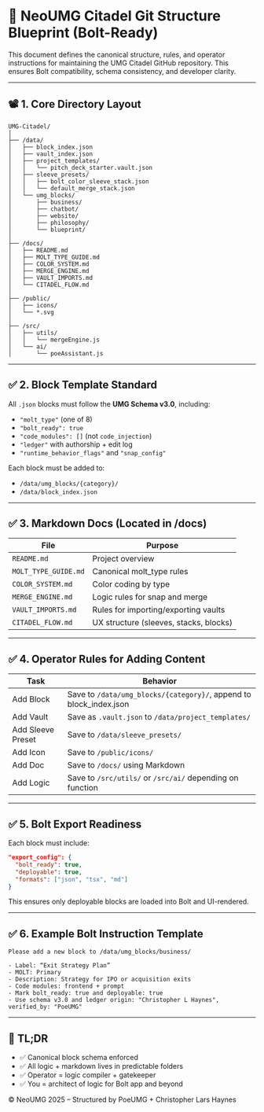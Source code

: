 # 📂 NeoUMG Citadel Git Structure Blueprint (Bolt-Ready)

This document defines the canonical structure, rules, and operator instructions for maintaining the UMG Citadel GitHub repository. This ensures Bolt compatibility, schema consistency, and developer clarity.

---

## 📽️ 1. Core Directory Layout

```
UMG-Citadel/
│
├── /data/
│   ├── block_index.json
│   ├── vault_index.json
│   ├── project_templates/
│   │   └── pitch_deck_starter.vault.json
│   ├── sleeve_presets/
│   │   ├── bolt_color_sleeve_stack.json
│   │   └── default_merge_stack.json
│   └── umg_blocks/
│       ├── business/
│       ├── chatbot/
│       ├── website/
│       ├── philosophy/
│       └── blueprint/
│
├── /docs/
│   ├── README.md
│   ├── MOLT_TYPE_GUIDE.md
│   ├── COLOR_SYSTEM.md
│   ├── MERGE_ENGINE.md
│   ├── VAULT_IMPORTS.md
│   └── CITADEL_FLOW.md
│
├── /public/
│   ├── icons/
│   └── *.svg
│
├── /src/
│   ├── utils/
│   │   └── mergeEngine.js
│   └── ai/
│       └── poeAssistant.js
```

---

## ✅ 2. Block Template Standard

All `.json` blocks must follow the **UMG Schema v3.0**, including:

- `"molt_type"` (one of 8)
- `"bolt_ready": true`
- `"code_modules": []` (not `code_injection`)
- `"ledger"` with authorship + edit log
- `"runtime_behavior_flags"` and `"snap_config"`

Each block must be added to:
- `/data/umg_blocks/{category}/`
- `/data/block_index.json`

---

## ✅ 3. Markdown Docs (Located in /docs)

| File | Purpose |
|------|---------|
| `README.md` | Project overview |
| `MOLT_TYPE_GUIDE.md` | Canonical molt_type rules |
| `COLOR_SYSTEM.md` | Color coding by type |
| `MERGE_ENGINE.md` | Logic rules for snap and merge |
| `VAULT_IMPORTS.md` | Rules for importing/exporting vaults |
| `CITADEL_FLOW.md` | UX structure (sleeves, stacks, blocks) |

---

## ✅ 4. Operator Rules for Adding Content

| Task | Behavior |
|------|----------|
| Add Block | Save to `/data/umg_blocks/{category}/`, append to block_index.json |
| Add Vault | Save as `.vault.json` to `/data/project_templates/` |
| Add Sleeve Preset | Save to `/data/sleeve_presets/` |
| Add Icon | Save to `/public/icons/` |
| Add Doc | Save to `/docs/` using Markdown |
| Add Logic | Save to `/src/utils/` or `/src/ai/` depending on function |

---

## ✅ 5. Bolt Export Readiness

Each block must include:

```json
"export_config": {
  "bolt_ready": true,
  "deployable": true,
  "formats": ["json", "tsx", "md"]
}
```

This ensures only deployable blocks are loaded into Bolt and UI-rendered.

---

## ✅ 6. Example Bolt Instruction Template

```
Please add a new block to /data/umg_blocks/business/

- Label: “Exit Strategy Plan”
- MOLT: Primary
- Description: Strategy for IPO or acquisition exits
- Code modules: frontend + prompt
- Mark bolt_ready: true and deployable: true
- Use schema v3.0 and ledger origin: "Christopher L Haynes", verified_by: "PoeUMG"
```

---

## 🧠 TL;DR

- ✅ Canonical block schema enforced
- ✅ All logic + markdown lives in predictable folders
- ✅ Operator = logic compiler + gatekeeper
- ✅ You = architect of logic for Bolt app and beyond

© NeoUMG 2025 – Structured by PoeUMG + Christopher Lars Haynes
